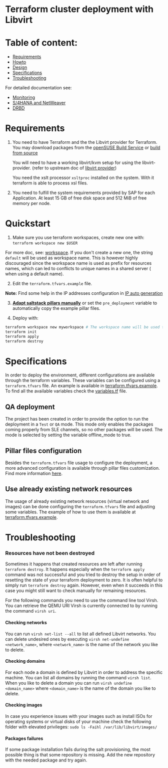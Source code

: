 # Terraform cluster deployment with Libvirt

# Table of content:

- [Requirements](#requirements)
- [Howto](#quickstart)
- [Design](#design)
- [Specifications](#specifications)
- [Troubleshooting](#troubleshooting)

For detailed documentation see:

- [Monitoring](../doc/monitoring.md)
- [S/4HANA and NetWeaver](../doc/netweaver.md)
- [DRBD](../doc/drbd.md)

# Requirements

1. You need to have Terraform and the the Libvirt provider for Terraform. You may download packages from the
   [openSUSE Build Service](http://download.opensuse.org/repositories/systemsmanagement:/terraform/) or
   [build from source](https://github.com/dmacvicar/terraform-provider-libvirt)

   You will need to have a working libvirt/kvm setup for using the libvirt-provider. (refer to upstream doc of [libvirt provider](https://github.com/dmacvicar/terraform-provider-libvirt))

   You need the xslt processor `xsltproc` installed on the system. With it terraform is able to process xsl files.

2. You need to fulfill the system requirements provided by SAP for each Application. At least 15 GB of free disk space and 512 MiB of free memory per node.

# Quickstart

1) Make sure you use terraform workspaces, create new one with: ```terraform workspace new $USER```

  For more doc, see: [workspace](../doc/workspaces-workflow.md).
  If you don't create a new one, the string `default` will be used as workspace name. This is however highly discouraged since the workspace name is used as prefix for resources names, which can led to conflicts to unique names in a shared server ( when using a default name).

2) Edit the `terraform.tfvars.example` file.

**Note:** Find some help in the IP addresses configuration in [IP auto generation](../doc/ip_autogeneration.md#Libvirt)

3) **[Adapt saltstack pillars manually](../pillar_examples/)** or set the `pre_deployment` variable to automatically copy the example pillar files.

4) Deploy with:

```bash
terraform workspace new myworkspace # The workspace name will be used to create the name of the created resources as prefix (`default` by default)
terraform init
terraform apply
terraform destroy
```

# Specifications

In order to deploy the environment, different configurations are available through the terraform variables. These variables can be configured using a `terraform.tfvars` file. An example is available in [terraform.tfvars.example](./terraform.tvars.example). To find all the available variables check the [variables.tf](./variables.tf) file.

## QA deployment

The project has been created in order to provide the option to run the deployment in a `Test` or `QA` mode. This mode only enables the packages coming properly from SLE channels, so no other packages will be used. The mode is selected by setting the variable offline_mode to true.

## Pillar files configuration

Besides the `terraform.tfvars` file usage to configure the deployment, a more advanced configuration is available through pillar files customization. Find more information [here](../pillar_examples/README.md).

## Use already existing network resources

The usage of already existing network resources (virtual network and images) can be done configuring
the `terraform.tfvars` file and adjusting some variables. The example of how to use them is available
at [terraform.tfvars.example](terraform.tfvars.example).

# Troubleshooting

### Resources have not been destroyed

Sometimes it happens that created resources are left after running
`terraform destroy`. It happens especially when the `terraform apply` command
was not successful and you tried to destroy the setup in order of resetting the
state of your terraform deployment to zero.
It is often helpful to simply run `terraform destroy` again. However, even when
it succeeds in this case you might still want to check manually for remaining
resources.

For the following commands you need to use the command line tool Virsh. You can
retrieve the QEMU URI Virsh is currently connected to by running the command
`virsh uri`.

#### Checking networks

You can run `virsh net-list --all` to list all defined Libvirt networks. You can
delete undesired ones by executing `virsh net-undefine <network_name>`, where
`<network_name>` is the name of the network you like to delete.

#### Checking domains

For each node a domain is defined by Libvirt in order to address the specific
machine. You can list all domains by running the command `virsh list`. When you
like to delete a domain you can run `virsh undefine <domain_name>` where
`<domain_name>` is the name of the domain you like to delete.

#### Checking images

In case you experience issues with your images such as install ISOs for
operating systems or virtual disks of your machine check the following folder
with elevated privileges: `sudo ls -Faihl /var/lib/libvirt/images/`

#### Packages failures

If some package installation fails during the salt provisioning, the
most possible thing is that some repository is missing.
Add the new repository with the needed package and try again.
